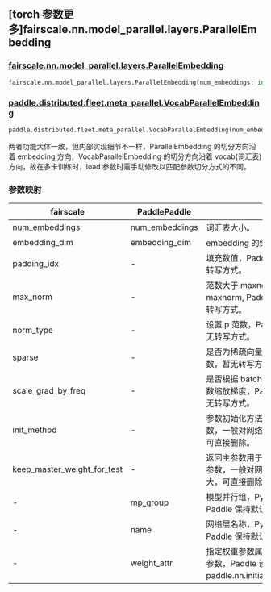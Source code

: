 ## [torch 参数更多]fairscale.nn.model_parallel.layers.ParallelEmbedding

### [fairscale.nn.model_parallel.layers.ParallelEmbedding](https://github.com/facebookresearch/fairscale/blob/164cc0f3170b4a3951dd84dda29c3e1504ac4d6e/fairscale/nn/model_parallel/layers.py#L152)

```python
fairscale.nn.model_parallel.layers.ParallelEmbedding(num_embeddings: int, embedding_dim: int ,padding_idx: Optional[int] = None, max_norm: Optional[float] = None, norm_type: float = 2.0, scale_grad_by_freq: bool = False, sparse: bool = False, init_method: Callable[[torch.Tensor], torch.Tensor] = init.xavier_normal_, keep_master_weight_for_test: bool = False)
```
### [paddle.distributed.fleet.meta_parallel.VocabParallelEmbedding](https://github.com/PaddlePaddle/Paddle/blob/016766cc89fabc10181453ce70b701dd8ed019f6/python/paddle/distributed/fleet/layers/mpu/mp_layers.py#L37)

```python
paddle.distributed.fleet.meta_parallel.VocabParallelEmbedding(num_embeddings, embedding_dim, weight_attr=None, mp_group=None, name=None)
```

两者功能大体一致，但内部实现细节不一样，ParallelEmbedding 的切分方向沿着 embedding 方向，VocabParallelEmbedding 的切分方向沿着 vocab(词汇表)方向，故在多卡训练时，load 参数时需手动修改以匹配参数切分方式的不同。

### 参数映射

| fairscale                    | PaddlePaddle   | 备注      |
| ---------------------------- | -------------- | -------- |
| num_embeddings               | num_embeddings | 词汇表大小。  |
| embedding_dim                | embedding_dim  | embedding 的维度大小。|
| padding_idx                  | -              | 填充数值，Paddle 无此参数，暂无转写方式。 |
| max_norm                     | -              | 范数大于 maxnorm 的数值被设置为 maxnorm, Paddle 无此参数，暂无转写方式。 |
| norm_type                    | -              | 设置 p 范数，Paddle 无此参数，暂无转写方式。 |
| sparse                       | -              | 是否为稀疏向量，Paddle 无此参数，暂无转写方式。 |
| scale_grad_by_freq           | -              | 是否根据 batch 内单词的频数的倒数缩放梯度，Paddle 无此参数，暂无转写方式。|
| init_method                  | -              | 参数初始化方法，Paddle 无此参数，一般对网络训练结果影响不大，可直接删除。 |
| keep_master_weight_for_test  | -              | 返回主参数用于测试，Paddle 无此参数，一般对网络训练结果影响不大，可直接删除。 |
| -                            | mp_group       | 模型并行组，PyTorch 无此参数，Paddle 保持默认即可。 |
| -                            | name           | 网络层名称，PyTorch 无此参数，Paddle 保持默认即可。 |
| -                            | weight_attr           | 指定权重参数属性，PyTorch 无此参数，Paddle 设置为paddle.nn.initializer.Constant(0)。 |
